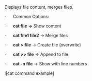 Displays file content, merges files.

·      Common Options:

·      **cat file** **→** Show content

·      **cat file1 file2** → Merge files

·      **cat > file** → Create file (overwrite)

·      **cat >> file** → Append to file

·      **cat -n file** → Show with line numbers

![cat command example]